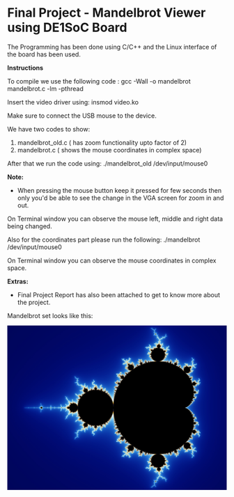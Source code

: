 # Final Project - Mandelbrot Viewer using DE1SoC Board

The Programming has been done using C/C++ and the Linux interface of the board has been used.

**Instructions**

To compile we use the following code : gcc -Wall -o mandelbrot mandelbrot.c -lm -pthread 

Insert the video driver using: insmod video.ko

Make sure to connect the USB mouse to the device.  

We have two codes to show: 
1) mandelbrot_old.c ( has zoom functionality upto factor of 2)
2) mandelbrot.c ( shows the mouse coordinates in complex space)

After that we run the code using: ./mandelbrot_old /dev/input/mouse0

**Note:**
- When pressing the mouse button keep it pressed for few seconds then only you'd be able to see the change in the VGA screen for zoom in and out.

On Terminal window you can observe the mouse left, middle and right data being changed.

Also for the coordinates part please run the following: ./mandelbrot /dev/input/mouse0

On Terminal window you can observe the mouse coordinates in complex space.

**Extras:**
- Final Project Report has also been attached to get to know more about the project.

Mandelbrot set looks like this:

![Mandelbrot set](Mandel.jpg)



